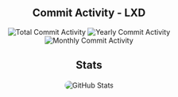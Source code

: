 <div align="center">
    <h2>Commit Activity - LXD</h2>
    <div style="margin-bottom: 20px;">
        <img alt="Total Commit Activity" 
             src="https://img.shields.io/github/commit-activity/t/canonical/lxd?authorFilter=kadinsayani&style=flat&label=lxd&color=E95420">
        <img alt="Yearly Commit Activity" 
             src="https://img.shields.io/github/commit-activity/y/canonical/lxd?authorFilter=kadinsayani&style=flat&label=lxd&color=E95420">
        <img alt="Monthly Commit Activity" 
             src="https://img.shields.io/github/commit-activity/m/canonical/lxd?authorFilter=kadinsayani&style=flat&label=lxd&color=E95420">
    </div>
    <h2>Stats</h2>
    <div style="margin-top: 20px;">
        <img src="https://github-readme-stats.vercel.app/api?username=kadinsayani&show_icons=true&include_all_commits=true&theme=tokyonight&hide=stars,issues,contributed_to&hide_rank=true&show=prs_merged,prs_merged_percentage" 
             alt="GitHub Stats" style="max-width: 100%; border-radius: 10px;" />
    </div>
</div>
